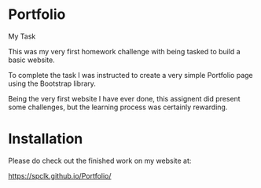 # Portfolio

My Task

This was my very first homework challenge with being tasked to build a basic website. 

To complete the task I was instructed to create a very simple Portfolio page using the Bootstrap library.

Being the very first website I have ever done, this assignent did present some challenges, but the learning process was certainly rewarding. 


# Installation

Please do check out the finished work on my website at: 

https://spclk.github.io/Portfolio/ 